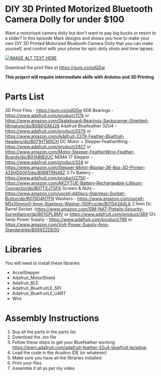# DIY 3D Printed Motorized Bluetooth Camera Dolly for under $100
Want a motorised camera dolly but don't want to pay big bucks or resort to a slider? In this episode Mark designs and shows you how to make your own DIY 3D Printed Motorized Bluetooth Camera Dolly that you can make yourself, and control with your phone for epic dolly shots and time lapses.

[![IMAGE ALT TEXT HERE](http://i3.ytimg.com/vi/d-RhV_yXyQ8/maxresdefault.jpg)](https://www.youtube.com/watch?v=d-RhV_yXyQ8)

Download the print files at https://gum.co/odQSw

**This project will require intermediate skills with Arduino and 3D Printing**

# Parts List
3D Print Files - https://gum.co/odQSw
608 Bearings - https://www.adafruit.com/product/1178 or https://www.amazon.com/Skateboard-Bearings-Sackorange-Shielded-Miniature/dp/B0881GMJ28
Adafruit Bluefeather 32U4 - https://www.adafruit.com/product/3379 or https://www.amazon.com/Adafruit-3379-Feather-Bluefruit-Headers/dp/B071HTMXCH
DC Motor + Stepper FeatherWing - https://www.adafruit.com/product/2927 or https://www.amazon.com/Motor-Stepper-FeatherWing-Feather-Boards/dp/B01ABIB2UC
NEMA 17 Stepper - https://www.adafruit.com/product/324 or https://www.amazon.com/Stepper-Motor-Bipolar-36-8oz-3D-Printer-42SHD0001/dp/B088TRN46Z
3.7v Battery - https://www.adafruit.com/product/2750 - https://www.amazon.com/AKZYTUE-Battery-Rechargeable-Lithium-Connector/dp/B07TXJTSF6
Screws & Nuts - https://www.amazon.com/uxcell-440pcs-Stainless-Socket-Button/dp/B076D4H7FN
Washers - https://www.amazon.com/uxcell-M5x10mmx0-5mm-Stainless-Washer-100Pcs/dp/B015A3A0LA
2.1mm Dc Barrel Socket -https://www.amazon.com/SIM-NAT-Pigtails-Security-Surveillance/dp/B01GPL8MV or  https://www.adafruit.com/product/369
12v 1amp Power Supply - https://www.adafruit.com/product/798 or https://www.amazon.com/Volt-Power-Supply-Amp-Standard/dp/B009ZZDE0O

# Libraries
You will need to install these libraries
* AccelStepper
* Adafruit_MotorShield
* Adafruit_BLE
* Adafruit_BluefruitLE_SPI
* Adafruit_BluefruitLE_UART
* Wire

# Assembly Instructions
1) Buy all the parts in the parts list
2) Download the .ino file
3) Follow these steps to get your Bluefeather working https://learn.adafruit.com/adafruit-feather-32u4-bluefruit-le/setup
4) Load the code in the Arudino IDE (or whatever)
5) Make sure you have all the libraries installed
6) Print your files
7) Assemble it all as per my video
